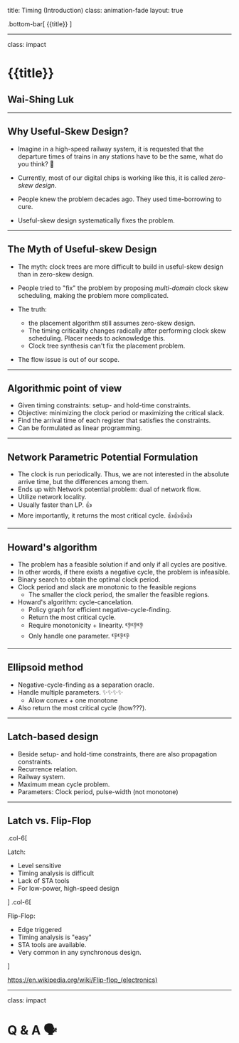 title: Timing (Introduction)
class: animation-fade
layout: true

<!-- This slide will serve as the base layout for all your slides -->
.bottom-bar[
  {{title}}
]

---

class: impact

# {{title}}

## Wai-Shing Luk

---

## Why Useful-Skew Design?

- Imagine in a high-speed railway system, it is requested that
  the departure times of trains in any stations have to be the same,
  what do you think? 🤔

- Currently, most of our digital chips is working like this,
  it is called *zero-skew design*.

- People knew the problem decades ago. They used time-borrowing to cure.

- Useful-skew design systematically fixes the problem.

---

## The Myth of Useful-skew Design

- The myth: clock trees are more difficult to build in useful-skew design
  than in zero-skew design.

- People tried to "fix" the problem by proposing *multi-domain*
  clock skew scheduling, making the problem more complicated.

- The truth:
  - the placement algorithm still assumes zero-skew design.
  - The timing criticality changes radically after performing 
    clock skew scheduling. Placer needs to acknowledge this.
  - Clock tree synthesis can't fix the placement problem.

- The flow issue is out of our scope.

---

## Algorithmic point of view

- Given timing constraints: setup- and hold-time constraints.
- Objective: minimizing the clock period or maximizing the critical slack.
- Find the arrival time of each register that satisfies the constraints.
- Can be formulated as linear programming.

---

## Network Parametric Potential Formulation

- The clock is run periodically. Thus, we are not interested in the
  absolute arrive time, but the differences among them.
- Ends up with Network potential problem: dual of network flow.
- Utilize network locality.
- Usually faster than LP. 👍
- More importantly, it returns the most critical cycle. 👍👍👍👍

---

## Howard's algorithm

- The problem has a feasible solution if and only if all cycles are positive.
- In other words, if there exists a negative cycle, the problem is infeasible.
- Binary search to obtain the optimal clock period.
- Clock period and slack are monotonic to the feasible regions
  - The smaller the clock period, the smaller the feasible regions.
- Howard's algorithm: cycle-cancelation.
  - Policy graph for efficient negative-cycle-finding.
  - Return the most critical cycle.
  - Require monotonicity + linearity. 👎👎👎
  - Only handle one parameter. 👎👎👎

---

## Ellipsoid method

- Negative-cycle-finding as a separation oracle.
- Handle multiple parameters. ✨✨✨✨
  - Allow convex + one monotone
- Also return the most critical cycle (how???).

---

## Latch-based design

- Beside setup- and hold-time constraints, there are also propagation constraints.
- Recurrence relation.
- Railway system.
- Maximum mean cycle problem.
- Parameters: Clock period, pulse-width (not monotone)

---

## Latch vs. Flip-Flop

.col-6[

Latch:

- Level sensitive
- Timing analysis is difficult
- Lack of STA tools
- For low-power, high-speed design

]
.col-6[

Flip-Flop:

- Edge triggered
- Timing analysis is "easy"
- STA tools are available.
- Very common in any synchronous design.

]

<https://en.wikipedia.org/wiki/Flip-flop_(electronics)>

---

class: impact

Q & A 🗣️
=======
